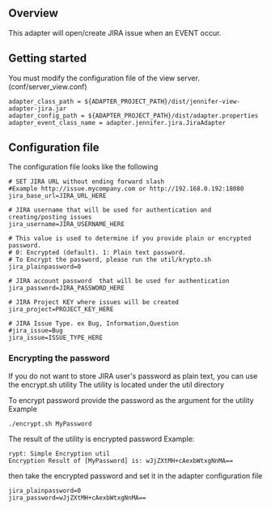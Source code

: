 ## Overview
This adapter will open/create JIRA issue when an EVENT occur.

## Getting started
You must modify the configuration file of the view server. (conf/server_view.conf)
```
adapter_class_path = ${ADAPTER_PROJECT_PATH}/dist/jennifer-view-adapter-jira.jar
adapter_config_path = ${ADAPTER_PROJECT_PATH}/dist/adapter.properties
adapter_event_class_name = adapter.jennifer.jira.JiraAdapter
```

## Configuration file
The configuration file looks like the following
```
# SET JIRA URL without ending forward slash
#Example http://issue.mycompany.com or http://192.168.0.192:18080
jira_base_url=JIRA_URL_HERE

# JIRA username that will be used for authentication and creating/posting issues
jira_username=JIRA_USERNAME_HERE

# This value is used to determine if you provide plain or encrypted password.
# 0: Encrypted (default). 1: Plain text password.
# To Encrypt the password, please run the util/krypto.sh
jira_plainpassword=0

# JIRA account password  that will be used for authentication
jira_password=JIRA_PASSWORD_HERE

# JIRA Project KEY where issues will be created
jira_project=PROJECT_KEY_HERE

# JIRA Issue Type. ex Bug, Information,Question
#jira_issue=Bug
jira_issue=ISSUE_TYPE_HERE

```
### Encrypting the password
If you do not want to store JIRA user's password as plain text, you can use the encrypt.sh utility
The utility is located under the util directory

To encrypt password provide the password as the argument for the utility
Example
```
./encrypt.sh MyPassword
```
The result of the utility is encrypted password
Example:
```
rypt: Simple Encryption util
Encryption Result of [MyPassword] is: wJjZXtMH+cAexbWtxgNnMA==
```
then take the encrypted password and set it in the adapter configuration file
```
jira_plainpassword=0
jira_password=wJjZXtMH+cAexbWtxgNnMA==
```